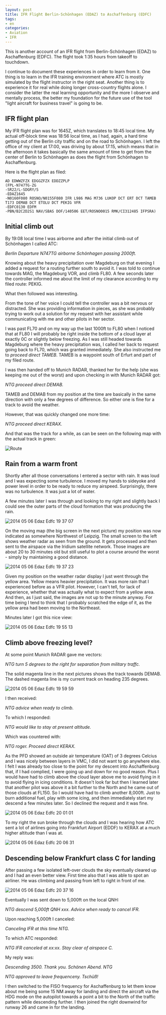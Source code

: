 ```yaml
---
layout: post
title: IFR Flight Berlin-Schönhagen (EDAZ) to Aschaffenburg (EDFC)
tags:
- en
categories:
- Aviation
- IFR
---
```

This is another account of an IFR flight from Berlin-Schönhagen (EDAZ) to Aschaffenburg (EDFC). The flight took 1:35 hours from takeoff to touchdown.

I continue to document these experiences in order to learn from it. One thing is to learn in the IFR training environment where ATC is mostly simulated by the flight instructor in the right seat. Another thing is to experience it for real while doing longer cross-country flights alone. I consider the latter the real learning opportunity and the more I observe and mentally process, the better my foundation for the future use of the tool "light aircraft for business travel" is going to be.

## IFR flight plan

My IFR flight plan was for 1645Z, which translates to 18:45 local time. My actual off-block time was 18:56 local time, as I had, again, a hard time getting out of the Berlin city traffic and on the road to Schönhagen. I left the office of my client at 17:00, was driving by about 17:15, which means that in the afternoon it takes basically the same amount of time to get from the center of Berlin to Schönhagen as does the flight from Schönhagen to Aschaffenburg.

Here is the flight plan as filed:

	AD EDWWZFZX EDGGZFZX EDDZZPLP
	(FPL-N747TG-ZG
	-SR22/L-SDGRY/S
	-EDAZ1645
	-N0160F080 ROSNO/N0155F080 IFR L986 MAG M736 LUKOP DCT ERT DCT TAMEB
	T173 DEMAB DCT ETOLU DCT PEKIG VFR
	-EDFC0130 EDFM
	-PBN/B2C2D2S1 NAV/SBAS DOF/140506 EET/ROSNO0015 RMK/CI312485 IFPSRA)


## Initial climb out

By 19:08 local time I was airborne and after the initial climb out of Schönhagen I called ATC:

_Berlin Departure N747TG airborne Schönhagen passing 2000ft._

Knowing about the heavy precipitation over Magdeburg on that evening I added a request for a routing further south to avoid it. I was told to continue towards MAG, the Magdeburg VOR, and climb FL80. A few seconds later the controller informed me about the limit of my clearance according to my filed route: PEKIG. 

What then followed was interesting.

From the tone of her voice I could tell the controller was a bit nervous or distracted. She was providing information in pieces, as she was probably trying to work out a solution for my request with her assistant while communicating with me and other pilots in her sector.

I was past FL70 and on my way up the last 1000ft to FL80 when I noticed that at FL80 I will probably be right inside the bottom of a cloud layer at exactly 0C or slightly below freezing. As I was still headed towards Magdeburg where the heavy precipitation was, I called her back to request going back to FL70, which was granted immediately. She also instructed me to _proceed direct TAMEB_. TAMEB is a waypoint south of Erfurt and part of my filed route.

I was then handed off to Munich RADAR, thanked her for the help (she was keeping me out of the worst) and upon checking in with Munich RADAR got:

_NTG proceed direct DEMAB._

TAMEB and DEMAB from my position at the time are basically in the same direction with only a few degrees of difference. So either one is fine for a track to avoid the weather.

However, that was quickly changed one more time:

_NTG proceed direct KERAX._

And that was the track for a while, as can be seen on the following map with the actual track in green:

![Route](/img/posts/2014-05-06-edaz-edfc/route.png)

## Rain from a warm front

Shortly after all those conversations I entered a sector with rain. It was loud and I was expecting some turbulence. I moved my hands to sideyoke and power level in order to be ready to reduce my airspeed. Surprisingly, there was no turbulence. It was just a lot of water.

A few minutes later I was through and looking to my right and slightly back I could see the outer parts of the cloud formation that was producing the rain.

![2014 05 06 Edaz Edfc 19 37 07](/img/posts/2014-05-06-edaz-edfc/2014-05-06-edaz-edfc-19-37-07.jpg)

On the moving map (the big screen in the next picture) my position was now indicated as somewhere Northwest of Leipzig. The small screen to the left shows weather radar as seen from the ground. It gets processed and then sent to the airspace via the Iridium satellite network. Those images are about 20 to 30 minutes old but still useful to plot a course around the worst - simply by maintaining a good distance.

![2014 05 06 Edaz Edfc 19 37 23](/img/posts/2014-05-06-edaz-edfc/2014-05-06-edaz-edfc-19-37-23.jpg)

Given my position on the weather radar display I just went through the yellow area. Yellow means heavier precipitation. It was more rain that I experienced before as a VFR pilot. However, I can't tell, for lack of experience, whether that was actually what to expect from a yellow area. And then, as I just said, the images are not up to the minute anyway. For time being I tend to think that I probably scratched the edge of it, as the yellow area had been moving to the Northeast.

Minutes later I got this nice view:

![2014 05 06 Edaz Edfc 19 55 13](/img/posts/2014-05-06-edaz-edfc/2014-05-06-edaz-edfc-19-55-13.jpg)

## Climb above freezing level?

At some point Munich RADAR gave me vectors:

_NTG turn 5 degrees to the right for separation from military traffc._

The solid magenta line in the next pictures shows the track towards DEMAB. The dashed magenta line is my current track on heading 235 degrees.

![2014 05 06 Edaz Edfc 19 59 59](/img/posts/2014-05-06-edaz-edfc/2014-05-06-edaz-edfc-19-59-59.jpg)

I then received:

_NTG advice when ready to climb._

To which I responded:

_NTG would like to stay at present altitude._

Which was countered with:

_NTG roger. Proceed direct KERAX._

As the PFD showed an outside air temperature (OAT) of 3 degrees Celcius and I was nicely between layers in VMC, I did not want to go anywhere else. I felt I was already too close to the point for my descent into Aschaffenburg that, if I had complied, I were going up and down for no good reason. Plus I would have had to climb above the cloud layer above me to avoid flying in it to avoid flying in icing conditions. It doesn't look far but then I learned later that another pilot was above it a bit further to the North and he came out of those clouds at FL150. So I would have had to climb another 8,000ft. Just to burn additional fuel, play with some icing, and then immediately start my descend a few minutes later. So I declined the request and it was fine.

![2014 05 06 Edaz Edfc 20 01 01](/img/posts/2014-05-06-edaz-edfc/2014-05-06-edaz-edfc-20-01-01.jpg)

To my right the sun broke through the clouds and I was hearing how ATC sent a lot of airlines going into Frankfurt Airport (EDDF) to KERAX at a much higher altitude than I was at.

![2014 05 06 Edaz Edfc 20 06 31](/img/posts/2014-05-06-edaz-edfc/2014-05-06-edaz-edfc-20-06-31.jpg)

## Descending below Frankfurt class C for landing

After passing a few isolated left-over clouds the sky eventually cleared up and I had an even better view. First time also that I was able to spot an airliner. He was climbing and passing from left to right in front of me.

![2014 05 06 Edaz Edfc 20 37 16](/img/posts/2014-05-06-edaz-edfc/2014-05-06-edaz-edfc-20-37-16.jpg)

Eventually I was sent down to 5,000ft on the local QNH:

_NTG descend 5,000ft QNH xxx. Advice when ready to cancel IFR._

Upon reaching 5,000ft I canceled:

_Canceling IFR at this time NTG._

To which ATC responded:

_NTG IFR canceled at xx:xx. Stay clear of airspace C._

My reply was:

_Descending 3500. Thank you. Schönen Abend. NTG_

_NTG approved to leave frequenceny. Tschüß!_

I then switched to the FISO frequency for Aschaffenburg to let them know about me being some 15 NM away for landing and direct the aircraft via the HDG mode on the autopilot towards a point a bit to the North of the traffic pattern while descending further. I then joined the right downwind for runway 26 and came in for the landing.